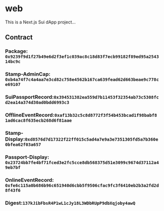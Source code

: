 # web

This is a Next.js Sui dApp project...

## Contract

### Package: `0x9239f9d1f27b49e6d2f3ef1c039ac8c18d83f7ecb99182f89ed95a254314bc9c`

### Stamp-AdminCap: `0xb4a74f7c4a4aa7e3cd82c758e4562b167ca639fead62d663beae9c778ce69107`

### SuiPassportRecord:`0x394531382ea559d7b11453f32354ab73c5308fcd2ea14a374d30ad0bdd6993c3`

### OfflineEventRecord:`0xaf13b32c5c8d8772f3f54b453bcad1f98babf81ad6cac8f635ecb268d6f81aae`

### Stamp-Display:`0xd8576d7d17322f22ff015c5ad4a7e9a3e7351305fd5a7b360e0bfea62f03a657`

### Passport-Display: `0x23724bb7fe4bf71fced3e2fc5cce8db568375d51e3099c9674d37112a49eb7bf`

### OnlineEventRecord: `0xfe6c115a0b686b96c651940d6cbb5f9506cfac9fc3f6410eb2b3a2fd2d8f43f6`

### Digest:`137kJibFbsR4P1wL1cJy18L3WDbRUpP9dbXqjoby4awQ`
